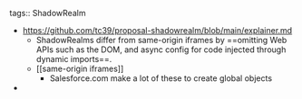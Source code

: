 tags:: ShadowRealm

- https://github.com/tc39/proposal-shadowrealm/blob/main/explainer.md
  - ShadowRealms differ from same-origin iframes by ==omitting Web APIs such as the DOM, and async config for code injected through dynamic imports==.
  - [[same-origin iframes]]
    - Salesforce.com make a lot of these to create global objects
-
